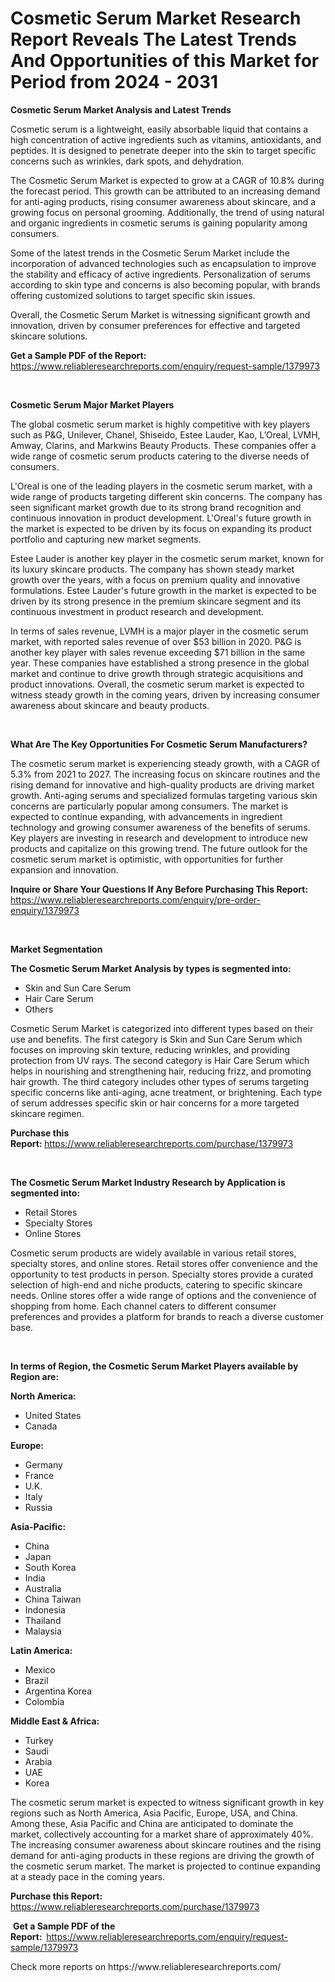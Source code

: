 <p><h1>Cosmetic Serum Market Research Report Reveals The Latest Trends And Opportunities of this Market for Period from 2024 - 2031</h1></p><p><strong>Cosmetic Serum Market Analysis and Latest Trends</strong></p>
<p><p>Cosmetic serum is a lightweight, easily absorbable liquid that contains a high concentration of active ingredients such as vitamins, antioxidants, and peptides. It is designed to penetrate deeper into the skin to target specific concerns such as wrinkles, dark spots, and dehydration.</p><p>The Cosmetic Serum Market is expected to grow at a CAGR of 10.8% during the forecast period. This growth can be attributed to an increasing demand for anti-aging products, rising consumer awareness about skincare, and a growing focus on personal grooming. Additionally, the trend of using natural and organic ingredients in cosmetic serums is gaining popularity among consumers.</p><p>Some of the latest trends in the Cosmetic Serum Market include the incorporation of advanced technologies such as encapsulation to improve the stability and efficacy of active ingredients. Personalization of serums according to skin type and concerns is also becoming popular, with brands offering customized solutions to target specific skin issues.</p><p>Overall, the Cosmetic Serum Market is witnessing significant growth and innovation, driven by consumer preferences for effective and targeted skincare solutions.</p></p>
<p><strong>Get a Sample PDF of the Report:&nbsp;</strong> <a href="https://www.reliableresearchreports.com/enquiry/request-sample/1379973">https://www.reliableresearchreports.com/enquiry/request-sample/1379973</a></p>
<p>&nbsp;</p>
<p><strong>Cosmetic Serum Major Market Players</strong></p>
<p><p>The global cosmetic serum market is highly competitive with key players such as P&G, Unilever, Chanel, Shiseido, Estee Lauder, Kao, L’Oreal, LVMH, Amway, Clarins, and Markwins Beauty Products. These companies offer a wide range of cosmetic serum products catering to the diverse needs of consumers.</p><p>L'Oreal is one of the leading players in the cosmetic serum market, with a wide range of products targeting different skin concerns. The company has seen significant market growth due to its strong brand recognition and continuous innovation in product development. L'Oreal's future growth in the market is expected to be driven by its focus on expanding its product portfolio and capturing new market segments.</p><p>Estee Lauder is another key player in the cosmetic serum market, known for its luxury skincare products. The company has shown steady market growth over the years, with a focus on premium quality and innovative formulations. Estee Lauder's future growth in the market is expected to be driven by its strong presence in the premium skincare segment and its continuous investment in product research and development.</p><p>In terms of sales revenue, LVMH is a major player in the cosmetic serum market, with reported sales revenue of over $53 billion in 2020. P&G is another key player with sales revenue exceeding $71 billion in the same year. These companies have established a strong presence in the global market and continue to drive growth through strategic acquisitions and product innovations. Overall, the cosmetic serum market is expected to witness steady growth in the coming years, driven by increasing consumer awareness about skincare and beauty products.</p></p>
<p>&nbsp;</p>
<p><strong>What Are The Key Opportunities For Cosmetic Serum Manufacturers?</strong></p>
<p><p>The cosmetic serum market is experiencing steady growth, with a CAGR of 5.3% from 2021 to 2027. The increasing focus on skincare routines and the rising demand for innovative and high-quality products are driving market growth. Anti-aging serums and specialized formulas targeting various skin concerns are particularly popular among consumers. The market is expected to continue expanding, with advancements in ingredient technology and growing consumer awareness of the benefits of serums. Key players are investing in research and development to introduce new products and capitalize on this growing trend. The future outlook for the cosmetic serum market is optimistic, with opportunities for further expansion and innovation.</p></p>
<p><strong>Inquire or Share Your Questions If Any Before Purchasing This Report:</strong> <a href="https://www.reliableresearchreports.com/enquiry/pre-order-enquiry/1379973">https://www.reliableresearchreports.com/enquiry/pre-order-enquiry/1379973</a></p>
<p>&nbsp;</p>
<p><strong>Market Segmentation</strong></p>
<p><strong>The Cosmetic Serum Market Analysis by types is segmented into:</strong></p>
<p><ul><li>Skin and Sun Care Serum</li><li>Hair Care Serum</li><li>Others</li></ul></p>
<p><p>Cosmetic Serum Market is categorized into different types based on their use and benefits. The first category is Skin and Sun Care Serum which focuses on improving skin texture, reducing wrinkles, and providing protection from UV rays. The second category is Hair Care Serum which helps in nourishing and strengthening hair, reducing frizz, and promoting hair growth. The third category includes other types of serums targeting specific concerns like anti-aging, acne treatment, or brightening. Each type of serum addresses specific skin or hair concerns for a more targeted skincare regimen.</p></p>
<p><strong>Purchase this Report:&nbsp;</strong><a href="https://www.reliableresearchreports.com/purchase/1379973">https://www.reliableresearchreports.com/purchase/1379973</a></p>
<p>&nbsp;</p>
<p><strong>The Cosmetic Serum Market Industry Research by Application is segmented into:</strong></p>
<p><ul><li>Retail Stores</li><li>Specialty Stores</li><li>Online Stores</li></ul></p>
<p><p>Cosmetic serum products are widely available in various retail stores, specialty stores, and online stores. Retail stores offer convenience and the opportunity to test products in person. Specialty stores provide a curated selection of high-end and niche products, catering to specific skincare needs. Online stores offer a wide range of options and the convenience of shopping from home. Each channel caters to different consumer preferences and provides a platform for brands to reach a diverse customer base.</p></p>
<p>&nbsp;</p>
<p><strong>In terms of Region, the Cosmetic Serum Market Players available by Region are:</strong></p>
<p>
    <p> <strong> North America: </strong>
        <ul>
            <li>United States</li>
            <li>Canada</li>
        </ul>
        </p> 
    <p> <strong> Europe: </strong>
        <ul>
            <li>Germany</li>
            <li>France</li>
            <li>U.K.</li>
            <li>Italy</li>
            <li>Russia</li>
        </ul>
        </p> 
    <p> <strong> Asia-Pacific: </strong>
        <ul>
            <li>China</li>
            <li>Japan</li>
            <li>South Korea</li>
            <li>India</li>
            <li>Australia</li>
            <li>China Taiwan</li>
            <li>Indonesia</li>
            <li>Thailand</li>
            <li>Malaysia</li>
        </ul>
        </p> 
    <p> <strong> Latin America: </strong>
        <ul>
            <li>Mexico</li>
            <li>Brazil</li>
            <li>Argentina Korea</li>
            <li>Colombia</li>
        </ul>
        </p> 
    <p> <strong> Middle East & Africa: </strong>
        <ul>
            <li>Turkey</li>
            <li>Saudi</li>
            <li>Arabia</li>
            <li>UAE</li>
            <li>Korea</li>
        </ul>
    </p>
    </p>
<p><p>The cosmetic serum market is expected to witness significant growth in key regions such as North America, Asia Pacific, Europe, USA, and China. Among these, Asia Pacific and China are anticipated to dominate the market, collectively accounting for a market share of approximately 40%. The increasing consumer awareness about skincare routines and the rising demand for anti-aging products in these regions are driving the growth of the cosmetic serum market. The market is projected to continue expanding at a steady pace in the coming years.</p></p>
<p><strong>Purchase this Report: </strong><a href="https://www.reliableresearchreports.com/purchase/1379973">https://www.reliableresearchreports.com/purchase/1379973</a></p>
<p>&nbsp;<strong>Get a Sample PDF of the Report:&nbsp;&nbsp;</strong><a href="https://www.reliableresearchreports.com/enquiry/request-sample/1379973">https://www.reliableresearchreports.com/enquiry/request-sample/1379973</a></p>
<p><strong></strong></p>
<p>Check more reports on https://www.reliableresearchreports.com/</p>